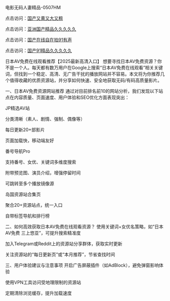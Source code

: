 电影无码人妻精品-0507HM


点击访问：<a href="https://bered.pages.dev/">国产又黄又大又粗</a>

点击访问：<a href="https://rtj-3zo.pages.dev/">亚洲国产精品久久久久久</a>

点击访问：<a href="https://vassv.pages.dev/">国产在线自在拍91有声</a>

点击访问：<a href="https://https://vassv.pages.dev/">国产91精品久久久久久</a>

日本AV免费在线观看推荐【2025最新高清入口】
想要寻找日本AV免费资源？你不是一个人。每天都有数万用户在Google上搜索“日本AV免费在线观看”相关关键词，但找到一个稳定、高清、无广告干扰的播放网站并不容易。本文将为你推荐几个值得收藏的优质资源站，并分享如何快速、安全地获取无码/有码高质量影片。

一、日本AV免费资源网站推荐
通过对目前排名前10的网站分析，我们发现以下站点在内容质量、页面速度、用户体验和SEO优化方面表现突出：

JP精选AV站

分类清晰（素人、剧情、强制、偶像等）

每日更新20+部影片

页面加载快，移动端友好

番号导航Pro

支持番号、女优、关键词多维度搜索

附带预览图、演员介绍，增强停留时间

可跳转至多个播放镜像源

岛国资源站合集页

聚合20+资源站点，统一入口

自带标签导航和排行榜

二、如何高效获取日本AV免费在线观看资源？
使用关键词+女优名策略，如“日本AV免费 三上悠亚”，可提升搜索精准度

加入Telegram或Reddit上的资源站分享群体，获取实时更新

关注资源站的“每日更新页”或“本月推荐”，节省查找时间

三、用户体验建议与注意事项
开启广告屏蔽插件（如AdBlock），避免弹窗影响体验

使用VPN工具访问受地理限制的资源站

定期清除浏览缓存，提升加载速度


<span style="display:none;">[Canonical link](https://github.com/su4569/133215 ）</span>
